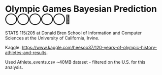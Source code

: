 #  Olympic Games Bayesian Prediction ◯‍◯‍◯‍◯‍◯🏅

STATS 115/205 at Donald Bren School of Information and Computer Sciences at the University of California, Irvine. 

Kaggle: https://www.kaggle.com/heesoo37/120-years-of-olympic-history-athletes-and-results.

Used Athlete_events.csv ~40MB dataset - filtered on the U.S. for this analysis.
